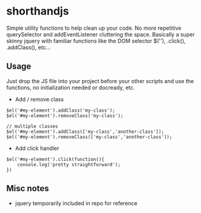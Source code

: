 # shorthandjs
Simple utility functions to help clean up your code. No more repetitive querySelector and addEventListener cluttering the space. Basically a super skinny jquery with familiar functions like the DOM selector $(''), .click(), .addClass(), etc...

## Usage
Just drop the JS file into your project before your other scripts and use the functions, no initialization needed or docready, etc.
- Add / remove class
```
$el('#my-element').addClass('my-class');
$el('#my-element').removeClass('my-class');

// multiple classes
$el('#my-element').addClass(['my-class','another-class']);
$el('#my-element').removeClass(['my-class','another-class']);
```
- Add click handler
```
$el('#my-element').click(function(){
    console.log('pretty straightforward');
})
```

## Misc notes
- jquery temporarily included in repo for reference
